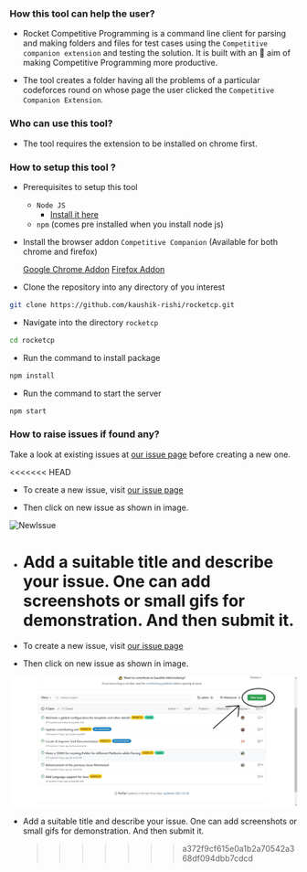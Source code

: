 ### How this tool can help the user?

-   Rocket Competitive Programming is a command line client for parsing and making folders and files for test cases using the `Competitive companion extension` and testing the solution. It is built with an 🎯 aim of making Competitive Programming more productive.

-   The tool creates a folder having all the problems of a particular codeforces round on whose page the user clicked the `Competitive Companion Extension`.

### Who can use this tool?

-   The tool requires the extension to be installed on chrome first.

### How to setup this tool ?

-   Prerequisites to setup this tool

    -   `Node JS`
        -   [Install it here](https://nodejs.org/en/)
    -   `npm` (comes pre installed when you install node js)

-   Install the browser addon `Competitive Companion` (Available for both chrome and firefox)

    [Google Chrome Addon](https://chrome.google.com/webstore/detail/competitive-companion/cjnmckjndlpiamhfimnnjmnckgghkjbl)
    [Firefox Addon](https://addons.mozilla.org/en-US/firefox/addon/competitive-companion/)

-   Clone the repository into any directory of you interest

```sh
git clone https://github.com/kaushik-rishi/rocketcp.git
```

-   Navigate into the directory `rocketcp`

```sh
cd rocketcp
```

-   Run the command to install package

```sh
npm install
```

-   Run the command to start the server

```sh
npm start
```

### How to raise issues if found any?

Take a look at existing issues at [our issue page](https://github.com/kaushik-rishi/rocketcp/issues) before creating a new one.

<<<<<<< HEAD

-   To create a new issue, visit [our issue page](https://github.com/kaushik-rishi/rocketcp/issues)

-   Then click on new issue as shown in image.

![NewIssue](https://github.com/GuptaTanisha/rocketcp/blob/newDocs/src/images/Issue_image.jpg)

-   # Add a suitable title and describe your issue. One can add screenshots or small gifs for demonstration. And then submit it.
-   To create a new issue, visit [our issue page](https://github.com/kaushik-rishi/rocketcp/issues)

-   Then click on new issue as shown in image.

![NewIssue](./docs_assets/images/Issue_image.jpg)

-   Add a suitable title and describe your issue. One can add screenshots or small gifs for demonstration. And then submit it.
    > > > > > > > a372f9cf615e0a1b2a70542a368df094dbb7cdcd
